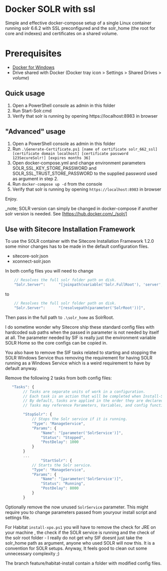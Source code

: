 # Docker SOLR with ssl

Simple and effective docker-compose setup of a single Linux container running solr 6.6.2 with SSL preconfigured and the solr_home (the root for core and indexes) and certificates on a shared volume. 

# Prerequisites
- [Docker for Windows](https://docs.docker.com/docker-for-windows/)
- Drive shared with Docker (Docker tray icon > Settings > Shared Drives > _volume_)

## Quick usage

1. Open a PowerShell console as admin in this folder
2. Run Start-Solr.cmd
3. Verify that solr is running by opening https://localhost:8983 in browser

## "Advanced" usage

1. Open a PowerShell console as admin in this folder
2. Run `.\Generate-Certificate.ps1 [name of certificate solr_662_ssl] [certificate domain localhost] [certificate password 123SecureSolr!] [expires months 36]`
3. Open docker-compose.yml and change environment parameters SOLR_SSL_KEY_STORE_PASSWORD and SOLR_SSL_TRUST_STORE_PASSWORD to the supplied password used as argument in step 2.
4. Run `docker-compose up -d` from the console
5. Verify that solr is running by opening `https://localhost:8983` in browser

Enjoy.

_note; SOLR version can simply be changed in docker-compose if another solr version is needed. See [https://hub.docker.com/_/solr/]

## Use with Sitecore Installation Framework

To use the SOLR container with the Sitecore Installation Framework 1.2.0 some minor changes has to be made in the default configuration files.

- sitecore-solr.json
- xconnect-solr.json

In both config files you will need to change

```javascript
    // Resolves the full solr folder path on disk.
    "Solr.Server":      "[joinpath(variable('Solr.FullRoot'), 'server', 'solr')]",
```

to

```javascript
    // Resolves the full solr folder path on disk.
    "Solr.Server":      "[resolvepath(parameter('SolrRoot'))]",
```

Then pass in the full path to `.\solr_home` as SolrRoot.

I do sometime wonder why Sitecore ship these standard config files with hardcoded sub paths when the passed in parameter is not needed by itself at all. The parameter needed by SIF is really just the environment variable SOLR Home so the core configs can be copied in.

You also have to remove the SIF tasks related to starting and stopping the SOLR Windows Service thus removing the requirement for having SOLR running as a Windows Service which is a weird requirement to have by default anyway.

Remove the following 2 tasks from both config files:

```javascript
   "Tasks": {
        // Tasks are separate units of work in a configuration.
        // Each task is an action that will be completed when Install-SitecoreConfiguration is called.
        // By default, tasks are applied in the order they are declared.
        // Tasks may reference Parameters, Variables, and config functions. 

        "StopSolr": {
            // Stops the Solr service if it is running.
            "Type": "ManageService",
            "Params": {
                "Name": "[parameter('SolrService')]",
                "Status": "Stopped",
                "PostDelay": 1000
            }
        }
        ...
                "StartSolr": {
            // Starts the Solr service.
            "Type": "ManageService",
            "Params": {
                "Name": "[parameter('SolrService')]",
                "Status": "Running",
                "PostDelay": 8000
            }
        }
```

Optionally remove the now unused `SolrService` parameter. This might require you to change parameters passed from youryour install script and settings file.

For Habitat `install-xpo.ps1` you will have to remove the check for JRE on your machine , the check if the SOLR service is running and the check of the solr root folder - I really do not get why SIF doesnt just take the solr_home path as argument, anyone who used SOLR will now this. It is a convention for SOLR setups. Anyway, It feels good to clean out some unnecessary complexity ;)

The branch feature/habitat-install contain a folder with modified config files.
